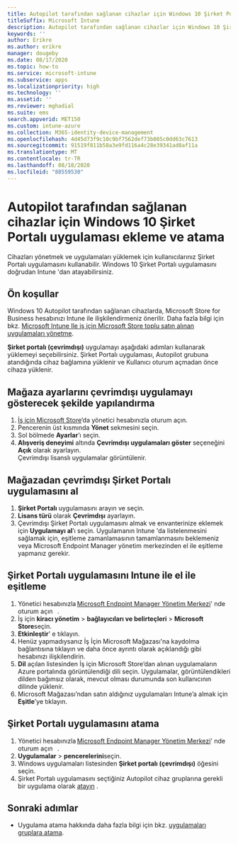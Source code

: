 ```yaml
---
title: Autopilot tarafından sağlanan cihazlar için Windows 10 Şirket Portalı uygulaması ekleme ve atama
titleSuffix: Microsoft Intune
description: Autopilot tarafından sağlanan cihazlar için Windows 10 Şirket Portalı uygulamasını ekleyin ve Intune 'a atayın.
keywords: ''
author: Erikre
ms.author: erikre
manager: dougeby
ms.date: 08/17/2020
ms.topic: how-to
ms.service: microsoft-intune
ms.subservice: apps
ms.localizationpriority: high
ms.technology: ''
ms.assetid: ''
ms.reviewer: mghadial
ms.suite: ems
search.appverid: MET150
ms.custom: intune-azure
ms.collection: M365-identity-device-management
ms.openlocfilehash: 4d45d73f9c10c9bf7562def73b005c0dd63c7613
ms.sourcegitcommit: 91519f811b58a3e9fd116a4c28e39341ad8af11a
ms.translationtype: MT
ms.contentlocale: tr-TR
ms.lasthandoff: 08/18/2020
ms.locfileid: "88559530"
---
```

# <a name="add-and-assign-the-windows-10-company-portal-app-for-autopilot-provisioned-devices"></a>Autopilot tarafından sağlanan cihazlar için Windows 10 Şirket Portalı uygulaması ekleme ve atama

Cihazları yönetmek ve uygulamaları yüklemek için kullanıcılarınız Şirket Portalı uygulamasını kullanabilir. Windows 10 Şirket Portalı uygulamasını doğrudan Intune 'dan atayabilirsiniz. 

## <a name="prerequisites"></a>Ön koşullar

Windows 10 Autopilot tarafından sağlanan cihazlarda, Microsoft Store for Business hesabınızı Intune ile ilişkilendirmeniz önerilir. Daha fazla bilgi için bkz. [Microsoft Intune Ile iş için Microsoft Store toplu satın alınan uygulamaları yönetme](windows-store-for-business.md).

**Şirket portalı (çevrimdışı)** uygulamayı aşağıdaki adımları kullanarak yüklemeyi seçebilirsiniz. Şirket Portalı uygulaması, Autopilot grubuna atandığında cihaz bağlamına yüklenir ve Kullanıcı oturum açmadan önce cihaza yüklenir.

## <a name="configure-the-store-settings-to-show-the-offline-app"></a>Mağaza ayarlarını çevrimdışı uygulamayı gösterecek şekilde yapılandırma

1. [İş için Microsoft Store](https://www.microsoft.com/business-store)’da yönetici hesabınızla oturum açın.
2. Pencerenin üst kısmında **Yönet** sekmesini seçin.
3. Sol bölmede **Ayarlar**’ı seçin.
4. **Alışveriş deneyimi** altında **Çevrimdışı uygulamaları göster** seçeneğini **Açık** olarak ayarlayın.  
   Çevrimdışı lisanslı uygulamalar görüntülenir.

## <a name="get-the-offline-company-portal-app-from-the-store"></a>Mağazadan çevrimdışı Şirket Portalı uygulamasını al

1. **Şirket Portalı** uygulamasını arayın ve seçin.
2. **Lisans türü** olarak **Çevrimdışı** ayarlayın.
3. Çevrimdışı Şirket Portalı uygulamasını almak ve envanterinize eklemek için **Uygulamayı al**’ı seçin.
   Uygulamanın Intune 'da listelenmesini sağlamak için, eşitleme zamanlamasının tamamlanmasını beklemeniz veya Microsoft Endpoint Manager yönetim merkezinden el ile eşitleme yapmanız gerekir.

## <a name="manually-sync-company-portal-app-with-intune"></a>Şirket Portalı uygulamasını Intune ile el ile eşitleme

1. Yönetici hesabınızla [Microsoft Endpoint Manager Yönetim Merkezi](https://go.microsoft.com/fwlink/?linkid=2109431)' nde oturum açın   .
2. İş için **kiracı yönetim**  >  **bağlayıcıları ve belirteçleri**  >  **Microsoft Store**seçin.
3. **Etkinleştir**' e tıklayın.
4. Henüz yapmadıysanız İş İçin Microsoft Mağazası'na kaydolma bağlantısına tıklayın ve daha önce ayrıntı olarak açıklandığı gibi hesabınızı ilişkilendirin.
5. **Dil** açılan listesinden İş için Microsoft Store’dan alınan uygulamaların Azure portalında görüntülendiği dili seçin. Uygulamalar, görüntülendikleri dilden bağımsız olarak, mevcut olması durumunda son kullanıcının dilinde yüklenir.
6. Microsoft Mağazası’ndan satın aldığınız uygulamaları Intune’a almak için **Eşitle**’ye tıklayın.

## <a name="assign-the-company-portal-app"></a>Şirket Portalı uygulamasını atama

1. Yönetici hesabınızla [Microsoft Endpoint Manager Yönetim Merkezi](https://go.microsoft.com/fwlink/?linkid=2109431)' nde oturum açın   .
2. **Uygulamalar**  >  **pencerelerini**seçin.
3. Windows uygulamaları listesinden **Şirket portalı (çevrimdışı)** öğesini seçin.
4. Şirket Portalı uygulamasını seçtiğiniz Autopilot cihaz gruplarına gerekli bir uygulama olarak [atayın](apps-deploy.md) .

## <a name="next-steps"></a>Sonraki adımlar

- Uygulama atama hakkında daha fazla bilgi için bkz. [uygulamaları gruplara atama](apps-deploy.md).


